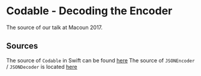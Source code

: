 # Codable - Decoding the Encoder

The source of our talk at Macoun 2017.

## Sources
The source of `Codable` in Swift can be found [here](https://github.com/apple/swift/blob/master/stdlib/public/core/Codable.swift)
The source of `JSONEncoder` / `JSONDecoder` is located [here](https://github.com/apple/swift/blob/master/stdlib/public/SDK/Foundation/JSONEncoder.swift)
